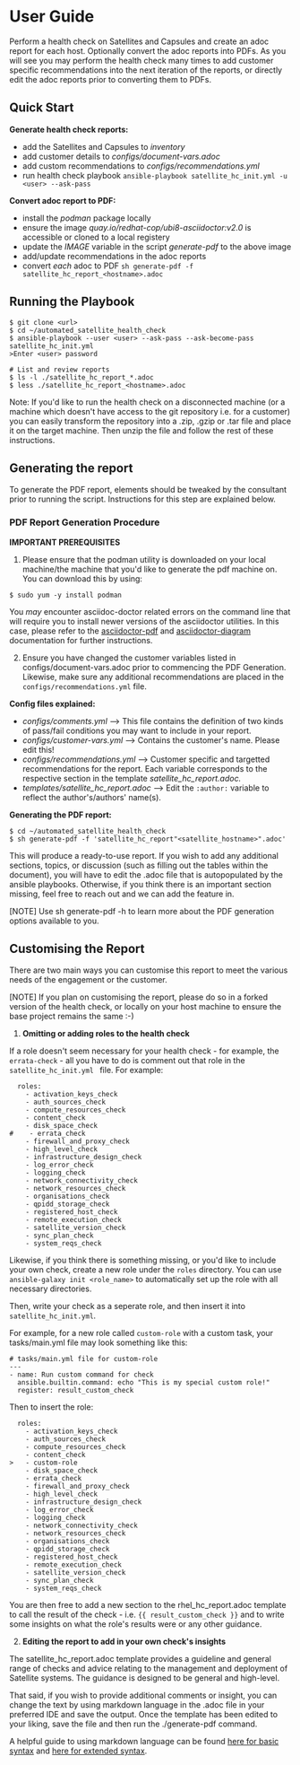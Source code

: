 # User Guide

Perform a health check on Satellites and Capsules and create an adoc report for each host.
Optionally convert the adoc reports into PDFs.
As you will see you may perform the health check many times to add customer specific recommendations into the next iteration of the reports, or directly edit the adoc reports prior to converting them to PDFs.

## Quick Start
**Generate health check reports:**  
- add the Satellites and Capsules to _inventory_
- add customer details to _configs/document-vars.adoc_
- add custom recommendations to _configs/recommendations.yml_
- run health check playbook
`ansible-playbook satellite_hc_init.yml -u <user> --ask-pass`

**Convert adoc report to PDF:**
- install the _podman_ package locally
- ensure the image _quay.io/redhat-cop/ubi8-asciidoctor:v2.0_ is accessible or cloned to a local registery
- update the _IMAGE_ variable in the script _generate-pdf_ to the above image
- add/update recommendations in the adoc reports
- convert *each* adoc to PDF
`sh generate-pdf -f satellite_hc_report_<hostname>.adoc`


## Running the Playbook

```
$ git clone <url>
$ cd ~/automated_satellite_health_check
$ ansible-playbook --user <user> --ask-pass --ask-become-pass satellite_hc_init.yml
>Enter <user> password

# List and review reports
$ ls -l ./satellite_hc_report_*.adoc
$ less ./satellite_hc_report_<hostname>.adoc
```

Note: If you'd like to run the health check on a disconnected machine (or a machine which doesn't have access to the git repository i.e. for a customer) you can easily transform the repository into a .zip, .gzip or .tar file and place it on the target machine. Then unzip the file and follow the rest of these instructions.

## Generating the report

To generate the PDF report, elements should be tweaked by the consultant prior to running the script. Instructions for this step are explained below.

### PDF Report Generation Procedure

**IMPORTANT PREREQUISITES**

1. Please ensure that the podman utility is downloaded on your local machine/the machine that you'd like to generate the pdf machine on. You can download this by using:

```
$ sudo yum -y install podman
```

You *may* encounter asciidoc-doctor related errors on the command line that will require you to install newer versions of the asciidoctor utilities. In this case, please refer to the [asciidoctor-pdf](https://github.com/asciidoctor/asciidoctor-pdf) and [asciidoctor-diagram](https://docs.asciidoctor.org/diagram-extension/latest/) documentation for further instructions.

2. Ensure you have changed the customer variables listed in configs/document-vars.adoc prior to commencing the PDF Generation. Likewise, make sure any additional recommendations are placed in the `configs/recommendations.yml` file.

**Config files explained:**
- _configs/comments.yml_ --> This file contains the definition of two kinds of pass/fail conditions you may want to include in your report.
- _configs/customer-vars.yml_ --> Contains the customer's name. Please edit this!
- _configs/recommendations.yml_ --> Customer specific and targetted recommendations for the report. Each variable corresponds to the respective section in the template _satellite_hc_report.adoc._
- _templates/satellite_hc_report.adoc_ --> Edit the `:author:` variable to reflect the author's/authors' name(s).

**Generating the PDF report:**
```
$ cd ~/automated_satellite_health_check
$ sh generate-pdf -f 'satellite_hc_report"<satellite_hostname>".adoc'
```
This will produce a ready-to-use report. If you wish to add any additional sections, topics, or discussion (such as filling out the tables within the document), you will have to edit the .adoc file that is autopopulated by the ansible playbooks. Otherwise, if you think there is an important section missing, feel free to reach out and we can add the feature in.

[NOTE] Use sh generate-pdf -h to learn more about the PDF generation options available to you.

## Customising the Report

There are two main ways you can customise this report to meet the various needs of the engagement or the customer.

[NOTE] If you plan on customising the report, please do so in a forked version of the health check, or locally on your host machine to ensure the base project remains the same :-)

1. **Omitting or adding roles to the health check**

If a role doesn't seem necessary for your health check - for example, the `errata-check` - all you have to do is comment out that role in the `satellite_hc_init.yml ` file. For example:

````
  roles:
    - activation_keys_check
    - auth_sources_check
    - compute_resources_check
    - content_check
    - disk_space_check
#    - errata_check
    - firewall_and_proxy_check
    - high_level_check
    - infrastructure_design_check
    - log_error_check
    - logging_check
    - network_connectivity_check
    - network_resources_check
    - organisations_check
    - qpidd_storage_check
    - registered_host_check
    - remote_execution_check
    - satellite_version_check
    - sync_plan_check
    - system_reqs_check
````

Likewise, if you think there is something missing, or you'd like to include your own check, create a new role under the `roles` directory. You can use  `ansible-galaxy init <role_name>` to automatically set up the role with all necessary directories.

Then, write your check as a seperate role, and then insert it into `satellite_hc_init.yml`.

For example, for a new role called `custom-role` with a custom task, your tasks/main.yml file may look something like this:
````
# tasks/main.yml file for custom-role
---
- name: Run custom command for check
  ansible.builtin.command: echo "This is my special custom role!"
  register: result_custom_check
````

Then to insert the role:
````
  roles:
    - activation_keys_check
    - auth_sources_check
    - compute_resources_check
    - content_check
>   - custom-role
    - disk_space_check
    - errata_check
    - firewall_and_proxy_check
    - high_level_check
    - infrastructure_design_check
    - log_error_check
    - logging_check
    - network_connectivity_check
    - network_resources_check
    - organisations_check
    - qpidd_storage_check
    - registered_host_check
    - remote_execution_check
    - satellite_version_check
    - sync_plan_check
    - system_reqs_check
````
You are then free to add a new section to the rhel_hc_report.adoc template to call the result of the check - i.e. `{{ result_custom_check }}` and to write some insights on what the role's results were or any other guidance.

2. **Editing the report to add in your own check's insights**

The satellite_hc_report.adoc template provides a guideline and general range of checks and advice relating to the management and deployment of Satellite systems. The guidance is designed to be general and high-level. 

That said, if you wish to provide additional comments or insight, you can change the text by using markdown language in the .adoc file in your preferred IDE and save the output. Once the template has been edited to your liking, save the file and then run the ./generate-pdf command.

A helpful guide to using markdown language can be found [here for basic syntax](https://www.markdownguide.org/basic-syntax/) and [here for extended syntax](https://www.markdownguide.org/extended-syntax/).


